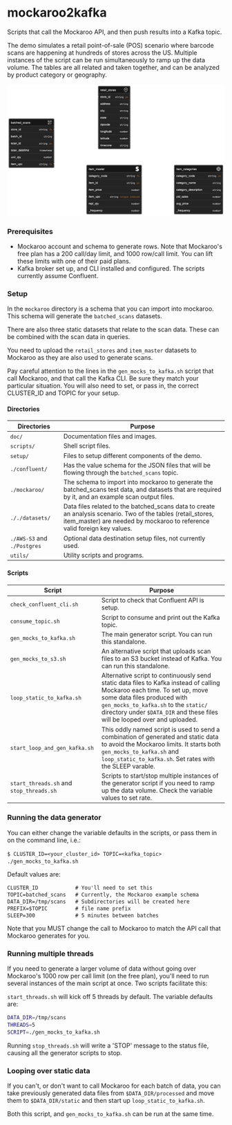 # mockaroo2kafka

Scripts that call the Mockaroo API, and then push results into a Kafka topic.

The demo simulates a retail point-of-sale (POS) scenario where barcode scans are happening at hundreds of stores across the US. Multiple instances of the script can be run simultaneously to ramp up the data volume. The tables are all related and taken together, and can be analyzed by product category or geography.

![ER Diagram](doc/images/er-diagram.png)

### Prerequisites

- Mockaroo account and schema to generate rows. Note that Mockaroo's free plan has a 200 call/day limit, and 1000 row/call limit. You can lift these limits with one of their paid plans.
- Kafka broker set up, and CLI installed and configured. The scripts currently assume Confluent.

### Setup

In the `mockaroo` directory is a schema that you can import into mockaroo. This schema will generate the `batched_scans` datasets.

There are also three static datasets that relate to the scan data. These can be combined with the scan data in queries.

You need to upload the `retail_stores` and `item_master` datasets to Mockaroo as they are also used to generate scans.

Pay careful attention to the lines in the `gen_mocks_to_kafka.sh` script that call Mockaroo, and that call the Kafka CLI. Be sure they match your particular situation. You will also need to set, or pass in, the correct CLUSTER_ID and TOPIC for your setup.

#### Directories

| Directories                 | Purpose                                                                                                                                                                                   |
| --------------------------- | ----------------------------------------------------------------------------------------------------------------------------------------------------------------------------------------- |
| `doc/`                      | Documentation files and images.                                                                                                                                                           |
| `scripts/`                  | Shell script files.                                                                                                                                                                       |
| `setup/`                    | Files to setup different components of the demo.                                                                                                                                          |
| `./confluent/`              | Has the value schema for the JSON files that will be flowing through the `batched_scans` topic.                                                                                           |
| `./mockaroo/`               | The schema to import into mockaroo to generate the batched_scans test data, and datasets that are required by it, and an example scan output files.                                       |
| `././datasets/`             | Data files related to the batched_scans data to create an analysis scenario. Two of the tables (retail_stores, item_master) are needed by mockaroo to reference valid foreign key values. |
| `./AWS-S3` and `./Postgres` | Optional data destination setup files, not currently used.                                                                                                                                |
| `utils/`                    | Utility scripts and programs.                                                                                                                                                             |

#### Scripts

| Script                                   | Purpose                                                                                                                                                                                                                                                                        |
| ---------------------------------------- | ------------------------------------------------------------------------------------------------------------------------------------------------------------------------------------------------------------------------------------------------------------------------------ |
| `check_confluent_cli.sh`                 | Script to check that Confluent API is setup.                                                                                                                                                                                                                                   |
| `consume_topic.sh`                       | Script to consume and print out the Kafka topic.                                                                                                                                                                                                                               |
| `gen_mocks_to_kafka.sh`                  | The main generator script. You can run this standalone.                                                                                                                                                                                                                        |
| `gen_mocks_to_s3.sh`                     | An alternative script that uploads scan files to an S3 bucket instead of Kafka. You can run this standalone.                                                                                                                                                                   |
| `loop_static_to_kafka.sh`                | Alternative script to continuously send static data files to Kafka instead of calling Mockaroo each time. To set up, move some data files produced with `gen_mocks_to_kafka.sh` to the `static/` directory under `$DATA_DIR` and these files will be looped over and uploaded. |
| `start_loop_and_gen_kafka.sh`            | This oddly named script is used to send a combination of generated and static data to avoid the Mockaroo limits. It starts both `gen_mocks_to_kafka.sh` and `loop_static_to_kafka.sh`. Set rates with the SLEEP varable.                                                       |
| `start_threads.sh` and `stop_threads.sh` | Scripts to start/stop multiple instances of the generator script if you need to ramp up the data volume. Check the variable values to set rate.                                                                                                                                |

### Running the data generator

You can either change the variable defaults in the scripts, or pass them in on the command line, i.e.:

`$ CLUSTER_ID=<your_cluster_id> TOPIC=<kafka_topic> ./gen_mocks_to_kafka.sh`

Default values are:

```
CLUSTER_ID            # You'll need to set this
TOPIC=batched_scans   # Currently, the Mockaroo example schema
DATA_DIR=/tmp/scans   # Subdirectories will be created here
PREFIX=$TOPIC         # file name prefix
SLEEP=300             # 5 minutes between batches
```

Note that you MUST change the call to Mockaroo to match the API call that Mockaroo generates for you.

### Running multiple threads

If you need to generate a larger volume of data without going over Mockaroo's 1000 row per call limit (on the free plan), you'll need to run several instances of the main script at once. Two scripts facilitate this:

`start_threads.sh` will kick off 5 threads by default. The variable defaults are:

```bash
DATA_DIR=/tmp/scans
THREADS=5
SCRIPT=./gen_mocks_to_kafka.sh
```

Running `stop_threads.sh` will write a 'STOP' message to the status file, causing all the generator scripts to stop.

### Looping over static data

If you can't, or don't want to call Mockaroo for each batch of data, you can take previously generated data files from `$DATA_DIR/processed` and move them to `$DATA_DIR/static` and then start up `loop_static_to_kafka.sh`.

Both this script, and `gen_mocks_to_kafka.sh` can be run at the same time.
